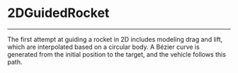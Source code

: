 ﻿# 2DGuidedRocket
---
The first attempt at guiding a rocket in 2D includes modeling drag and lift, which are interpolated based on a circular body. A Bézier curve is generated from the initial position to the target, and the vehicle follows this path.
